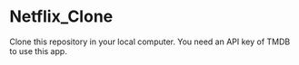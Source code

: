 # Netflix_Clone
Clone this repository in your local computer.
You need an API key of TMDB to use this app.
